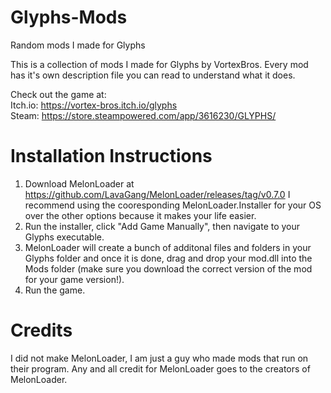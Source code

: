 # Glyphs-Mods
Random mods I made for Glyphs

This is a collection of mods I made for Glyphs by VortexBros. Every mod has it's own description file you can read to understand what it does.

Check out the game at:  
Itch.io: https://vortex-bros.itch.io/glyphs  
Steam: https://store.steampowered.com/app/3616230/GLYPHS/

# Installation Instructions
1) Download MelonLoader at https://github.com/LavaGang/MelonLoader/releases/tag/v0.7.0 I recommend using the cooresponding MelonLoader.Installer for your OS over the other options because it makes your life easier.
2) Run the installer, click "Add Game Manually", then navigate to your Glyphs executable.
3) MelonLoader will create a bunch of additonal files and folders in your Glyphs folder and once it is done, drag and drop your mod.dll into the Mods folder (make sure you download the correct version of the mod for your game version!).
4) Run the game.

# Credits
I did not make MelonLoader, I am just a guy who made mods that run on their program. Any and all credit for MelonLoader goes to the creators of MelonLoader.
